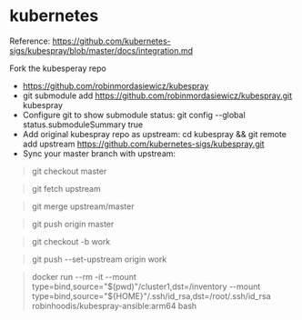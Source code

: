 # kubernetes

Reference: https://github.com/kubernetes-sigs/kubespray/blob/master/docs/integration.md

Fork the kubesperay repo
  - https://github.com/robinmordasiewicz/kubespray
  - git submodule add https://github.com/robinmordasiewicz/kubespray.git kubespray
  - Configure git to show submodule status: git config --global status.submoduleSummary true
  - Add original kubespray repo as upstream: cd kubespray && git remote add upstream https://github.com/kubernetes-sigs/kubespray.git
  - Sync your master branch with upstream:

> git checkout master

> git fetch upstream

> git merge upstream/master

> git push origin master

> git checkout -b work

> git push --set-upstream origin work

> docker run --rm -it --mount type=bind,source="$(pwd)"/cluster1,dst=/inventory --mount type=bind,source="${HOME}"/.ssh/id_rsa,dst=/root/.ssh/id_rsa robinhoodis/kubespray-ansible:arm64 bash
